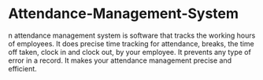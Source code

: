 # Attendance-Management-System
n attendance management system is software that tracks the working hours of employees. It does precise time tracking for attendance, breaks, the time off taken, clock in and clock out, by your employee. It prevents any type of error in a record. It makes your attendance management precise and efficient.
